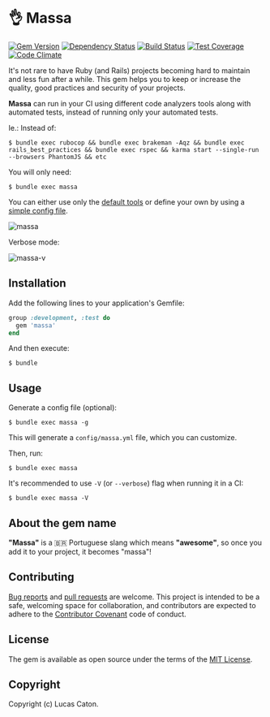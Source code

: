 # 👌 Massa

[![Gem Version](https://badge.fury.io/rb/massa.svg)](https://rubygems.org/gems/massa)
[![Dependency Status](https://gemnasium.com/badges/github.com/lucascaton/massa.svg)](https://gemnasium.com/github.com/lucascaton/massa)
[![Build Status](https://travis-ci.org/lucascaton/massa.svg?branch=main)](https://travis-ci.org/lucascaton/massa)
[![Test Coverage](https://codeclimate.com/github/lucascaton/massa/badges/coverage.svg)](https://codeclimate.com/github/lucascaton/massa/coverage)
[![Code Climate](https://codeclimate.com/github/lucascaton/massa/badges/gpa.svg)](https://codeclimate.com/github/lucascaton/massa)

It's not rare to have Ruby (and Rails) projects becoming hard to maintain and less fun after a while.
This gem helps you to keep or increase the quality, good practices and security of your projects.

**Massa** can run in your CI using different code analyzers tools along with automated tests, instead of running only your automated tests.

Ie.: Instead of:

    $ bundle exec rubocop && bundle exec brakeman -Aqz && bundle exec rails_best_practices && bundle exec rspec && karma start --single-run --browsers PhantomJS && etc

You will only need:

    $ bundle exec massa

You can either use only the [default tools](https://github.com/lucascaton/massa/blob/main/config/default_tools.yml) or define your own by using a [simple config file](https://github.com/lucascaton/massa#usage).

![massa](https://raw.githubusercontent.com/lucascaton/massa/main/readme/massa.gif)

Verbose mode:

![massa-v](https://raw.githubusercontent.com/lucascaton/massa/main/readme/massa-v.gif)

## Installation

Add the following lines to your application's Gemfile:

```ruby
group :development, :test do
  gem 'massa'
end
```

And then execute:

    $ bundle

## Usage

Generate a config file (optional):

    $ bundle exec massa -g

This will generate a `config/massa.yml` file, which you can customize.

Then, run:

    $ bundle exec massa

It's recommended to use `-V` (or `--verbose`) flag when running it in a CI:

    $ bundle exec massa -V

## About the gem name

**"Massa"** is a 🇧🇷 Portuguese slang which means **"awesome"**, so once you add it to your project, it becomes "massa"!

## Contributing

[Bug reports](https://github.com/lucascaton/massa/issues) and [pull requests](https://github.com/lucascaton/massa/pulls) are welcome. This project is intended to be a safe, welcoming space for collaboration, and contributors are expected to adhere to the [Contributor Covenant](http://contributor-covenant.org) code of conduct.

## License

The gem is available as open source under the terms of the [MIT License](http://opensource.org/licenses/MIT).

## Copyright

Copyright (c) Lucas Caton.
